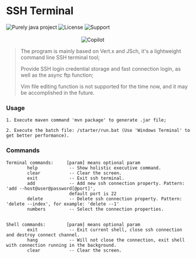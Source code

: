 # SSH Terminal 

![Purely java project](https://img.shields.io/badge/Language-java-orange) ![License](https://img.shields.io/badge/License-Apache--2.0-red) ![Support](https://img.shields.io/badge/Support-Windows%2FLinux-%2320B2AA)   
&nbsp;&nbsp;&nbsp;&nbsp;&nbsp;&nbsp;&nbsp;&nbsp;&nbsp;&nbsp;&nbsp;&nbsp;&nbsp;&nbsp;&nbsp;&nbsp;&nbsp;&nbsp;&nbsp;&nbsp;&nbsp;&nbsp;&nbsp;&nbsp;&nbsp;&nbsp;&nbsp;&nbsp;&nbsp;&nbsp;&nbsp;&nbsp;&nbsp;&nbsp;&nbsp;&nbsp;&nbsp;&nbsp;&nbsp;&nbsp;&nbsp;&nbsp;&nbsp;&nbsp;&nbsp;&nbsp;&nbsp;&nbsp;&nbsp;&nbsp;&nbsp;&nbsp;&nbsp;&nbsp;&nbsp;&nbsp;&nbsp;&nbsp;&nbsp;&nbsp;&nbsp;&nbsp;&nbsp;&nbsp;&nbsp;&nbsp;&nbsp;&nbsp;&nbsp;&nbsp;&nbsp;&nbsp;&nbsp;&nbsp;&nbsp;&nbsp;&nbsp;&nbsp;&nbsp;&nbsp;&nbsp;&nbsp;&nbsp;&nbsp;&nbsp;&nbsp;&nbsp;&nbsp;&nbsp;&nbsp;&nbsp;&nbsp;&nbsp;&nbsp;&nbsp;&nbsp;&nbsp;&nbsp;&nbsp;&nbsp;&nbsp;&nbsp;&nbsp;&nbsp;&nbsp;&nbsp;&nbsp;&nbsp;&nbsp;&nbsp;&nbsp;&nbsp;&nbsp;&nbsp;&nbsp;&nbsp;&nbsp;&nbsp;&nbsp;&nbsp;&nbsp;&nbsp;&nbsp;&nbsp;&nbsp;&nbsp;&nbsp;&nbsp;&nbsp;&nbsp;&nbsp;&nbsp;&nbsp;&nbsp;&nbsp;&nbsp;&nbsp;&nbsp;&nbsp;&nbsp;&nbsp;&nbsp;&nbsp;&nbsp;&nbsp;&nbsp;&nbsp;&nbsp;&nbsp;&nbsp;&nbsp;&nbsp;&nbsp;&nbsp;&nbsp;&nbsp;&nbsp;&nbsp;&nbsp;&nbsp;&nbsp;&nbsp;&nbsp;&nbsp;&nbsp;&nbsp;&nbsp;&nbsp;&nbsp;&nbsp;&nbsp;&nbsp;&nbsp;&nbsp;&nbsp;&nbsp;&nbsp;&nbsp;&nbsp;&nbsp;![Copilot](https://raw.githubusercontent.com/Joezeo/ssh_terminal/19b8a4e5968604ef01dd2b62bf1c64bb0ae3d2ed/github-copilot.svg)

> The program is mainly based on Vert.x and JSch, it's a lightweight command line SSH terminal tool;   
>  
> Provide SSH login credential storage and fast connection login, as well as the async ftp function;  
> 
> Vim file editing function is not supported for the time now, and it may be accomplished in the future.  

### Usage
```
1. Execute maven command 'mvn package' to generate .jar file;

2. Execute the batch file: /starter/run.bat (Use 'Windows Terminal' to get better performance).
```

### Commands
```
Terminal commands:     [param] means optional param
        help            -- Show holistic executive command.
        clear           -- Clear the screen.
        exit            -- Exit ssh terminal.
        add             -- Add new ssh connection property. Pattern: 'add --host@user@password[@port]',
                        default port is 22
        delete          -- Delete ssh connection property. Pattern: 'delete --index', for example: 'delete --1'
        numbers         -- Select the connection properties.


Shell commands:        [param] means optional param
        exit            -- Exit current shell, close ssh connection and destroy connect channel.
        hang            -- Will not close the connection, exit shell with connection running in the background.
        clear           -- Clear the screen.
```